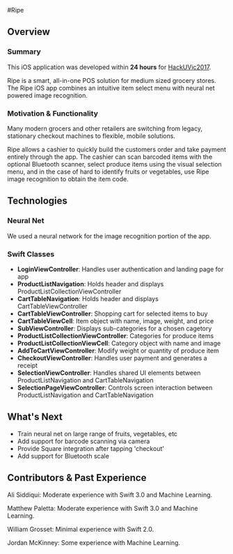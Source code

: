 #Ripe
## Overview

### Summary
This iOS application was developed within **24 hours** for [HackUVic2017](http://17w.hackuvic.com/).

Ripe is a smart, all-in-one POS solution for medium sized grocery stores. The Ripe iOS app combines an intuitive item select menu with neural net powered image recognition.

### Motivation & Functionality
Many modern grocers and other retailers are switching from legacy, stationary checkout machines to flexible, mobile solutions.

Ripe allows a cashier to quickly build the customers order and take payment entirely through the app. The cashier can scan barcoded items with the optional Bluetooth scanner, select produce items using the visual selection menu, and in the case of hard to identify fruits or vegetables, use Ripe image recognition to obtain the item code.

## Technologies

### Neural Net
We used a neural network for the image recognition portion of the app. 

### Swift Classes
* **LoginViewController**: Handles user authentication and landing page for app
* **ProductListNavigation**: Holds header and displays ProductListCollectionViewController
* **CartTableNavigation**: Holds header and displays CartTableViewController
* **CartTableViewController**: Shopping cart for selected items to buy
* **CartTableViewCell**: Item object with name, image, weight, and price
* **SubViewController**: Displays sub-categories for a chosen cagetory
* **ProductListCollectionViewController**: Categories for produce items
* **ProductListCollectionViewCell**: Category object with name and image
* **AddToCartViewController**: Modify weight or quantity of produce item
* **CheckoutViewController**: Handles user payment and generates a receipt
* **SelectionViewController**: Handles shared UI elements between ProductListNavigation and CartTableNavigation
* **SelectionPageViewController**: Controls screen interaction between ProductListNavigation and CartTableNavigation

## What's Next
* Train neural net on large range of fruits, vegetables, etc
* Add support for barcode scanning via camera
* Provide Square integration after tapping 'checkout'
* Add support for Bluetooth scale

## Contributors & Past Experience
Ali Siddiqui: Moderate experience with Swift 3.0 and Machine Learning.

Matthew Paletta: Moderate experience with Swift 3.0 and Machine Learning.

William Grosset: Minimal experience with Swift 2.0.

Jordan McKinney: Some experience with Machine Learning.

